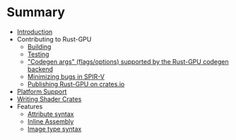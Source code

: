 # Summary

- [Introduction](./introduction.md)
- Contributing to Rust-GPU
    - [Building](./building-rust-gpu.md)
    - [Testing](./testing.md)
    - ["Codegen args" (flags/options) supported by the Rust-GPU codegen backend](./codegen-args.md)
    - [Minimizing bugs in SPIR-V](./spirv-minimization.md)
    - [Publishing Rust-GPU on crates.io](./publishing-rust-gpu.md)
- [Platform Support](./platform-support.md)
- [Writing Shader Crates](./writing-shader-crates.md)
- Features
    - [Attribute syntax](./attributes.md)
    - [Inline Assembly](./inline-asm.md)
    - [Image type syntax](./image.md)
